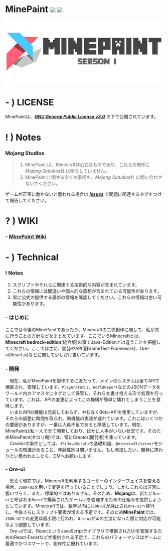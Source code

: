 # MinePaint <a href="https://github.com/Apedy/MinePaint/blob/master/LICENSE"><img src="https://flat.badgen.net/badge/license/GPL-3.0/green"></a> <a href="https://github.com/Apedy/MinePaint/releases/"><img src="https://flat.badgen.net/github/release/Apedy/MinePaint"></a>

<a href="https://github.com/Apedy/MinePaint/wiki/MinePaint">![](https://raw.githubusercontent.com/Apedy/MinePaint/master/docs/image/banner_s1.png)</a>

# - ) LICENSE
MinePaintは、[***GNU General Public License v3.0***](https://github.com/Apedy/MinePaint/blob/master/LICENSE) の下で公開されています。

# ! ) Notes
### Mojang Studios
> 1. MinePaint は、Minecraft非公式なものであり、これらの制作に *Mojang Sutudios*社 は関与していません。
> 1. MinePaint に関する全ての事柄を、*Mojang Sutudios*社 に問い合わせないでください。

ゲームが正常に動かないと思われる場合は [***Issues***](https://github.com/Apedy/MinePaint/issues) で問題に関連するタグをつけて報告してください。

# ? ) WIKI
### - [MinePaint Wiki](https://serori.memo.wiki/d/MinePaint)

# - ) Technical
### ! Notes
1. スクリプトやそれらに関連する技術的な内容が含まれています。
2. これらの情報には間違いや個人的な感想が含まれている可能性があります。
3. 常に公式の提供する最新の情報を確認してください。これらの情報は古い可能性があります。

### - はじめに
ここでは今後のMinePaintであったり、Minecraftの二次創作に関して、私が次に行うことの方針などをまとめています。ここでいうMinecraftとは、**Minecraft bedrock-edition**(統合版)の事でJava-Editionとは違うことを把握してください。ここでは主に、開発やAPI(旧GameTest-Framework)、Ore-ui(React.js)などに関して少しだけ書いています。

### - 開発
　現在、私がMinePaintを製作するにあたって、メインのシステムは全てAPIで構築され、管理しています。`PlayerStatus`、`WorldReport`などのJSONデータをワールド内のアマスタにタグとして保管し、それらを書き換える形で処理を行っています。これは、APIの変更によってこの機構が簡単に壊れてしまうことを意味します。<br>
　いまだAPIの機能は充実しておらず、やむなくBeta-APIを使用していますが、それらの調整に時間を取られ、新機能の実装が遅れています。これにはいくつかの要因がありますが、一番は人員不足であると痛感しています。現在、MinePaintは私一人で全て開発しており、ほかに人手がいない状況です。そのためMinePaint(セロリ鯖)では、常にCreator(開発者)を集っています。<br>
　Creatorの条件としては、`JS(JavaScrpt)`の基礎知識、`@minecraft/server`モジュールの知識があること、年齢性別は問いません。もし参加したい、開発に携わりたい思われましたら、DMへお願いします。

### - Ore-ui
　恐らく現在では、Minecraftを利用するユーザーのインターフェイスを変える場合、`JSON-UI`を用いて変更を行っていることでしょう。しかしこれらは非常に扱いづらく、また、標準的ではありません。そのため、**Mojang**は、新たに`Ore-ui`と呼ばれる`React`で構築されたゲームUIを管理するための仕組みを提供しようとしています。Minecraftでは、数年以内に`JSON-UI`が廃止され`Ore-ui`へ移行し、今後さらにスクリプト要素が増える予定です。そのため**MinePaint**では、`JSON-UI`での変更は最小限に行われ、`Ore-ui`がuiの主流になった際に対応が可能なよう調整しています。<br>
　Ore-uiでは、ReactというJavaScriptライブラリで構築されたUIを管理するためのReact-Facetなどが提供される予定で、これらのパフォーマンスはゲームに最適でかつスマートで、創作性に優れています。
